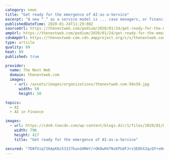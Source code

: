 ```yaml
---
category: news
title: "Get ready for the emergence of AI-as-a-Service"
excerpt: "A new “_” as a service model is ... case managers, or financial advisors. In the case of a claims adjuster, for example, they could use an AI-based solution to run a query to predict claim costs or perform text mining on the vast amount of claim notes. Layering insights for better outcomes Machine learning technologies, when integrated ..."
publishedDateTime: 2020-01-24T11:29:00Z
sourceUrl: https://thenextweb.com/podium/2020/01/24/get-ready-for-the-emergence-of-ai-as-a-service/
ampUrl: https://thenextweb.com/podium/2020/01/24/get-ready-for-the-emergence-of-ai-as-a-service/amp/
cdnAmpUrl: https://thenextweb-com.cdn.ampproject.org/c/s/thenextweb.com/podium/2020/01/24/get-ready-for-the-emergence-of-ai-as-a-service/amp/
type: article
quality: 89
heat: 89
published: true

provider:
  name: The Next Web
  domain: thenextweb.com
  images:
    - url: /assets/images/organizations/thenextweb.com-50x50.jpg
      width: 50
      height: 50

topics:
  - AI
  - AI in Finance

images:
  - url: https://cdn0.tnwcdn.com/wp-content/blogs.dir/1/files/2020/01/Untitled-design43-796x417.png
    width: 796
    height: 417
    title: "Get ready for the emergence of AI-as-a-Service"

secured: "7D0fXiq726ApK6z53327kund4MmY/+OK0wHXfNsKPUdFJrv3E0hX2qcQf+sHoGZFa2qsHKKTvxBLGql3q0yCrVyD/kMz8qGRA1zLDA5zuRjmf8kTjn6rbpup6niiE4A/ZIkK/SctbhFyWXaqVKH+c3OmI7fzSkrQHz4clNVUJwvAKO5djp4GhIl6kf/Jmfp/dYEqEQz+DIs0n1GoKncbYvZUB73ahSfV57G/4wrqAtlIkIl5tzvRyTJeBejBI8qKB6TlmM+cf30hSQf04r8AVetovT/dw8blNtdST0Bm4K3WtAdpeXJken/Li+gndaqW;kZqCWh2UrWog9o7mW6Ywjw=="
---
```



